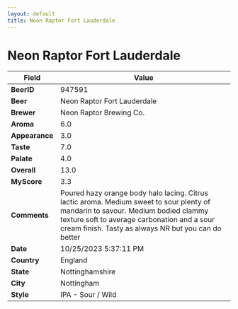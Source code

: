 ```yaml
---
layout: default
title: Neon Raptor Fort Lauderdale
---
```


# Neon Raptor Fort Lauderdale

| Field         | Value     |
|---------------|-----------|
| **BeerID** | 947591 |
| **Beer** | Neon Raptor Fort Lauderdale |
| **Brewer** | Neon Raptor Brewing Co. |
| **Aroma** | 6.0 |
| **Appearance** | 3.0 |
| **Taste** | 7.0 |
| **Palate** | 4.0 |
| **Overall** | 13.0 |
| **MyScore** | 3.3 |
| **Comments** | Poured hazy orange body halo lacing. Citrus lactic aroma. Medium sweet to sour plenty of mandarin to savour. Medium bodied clammy texture soft to average carbonation and a sour cream finish. Tasty as always NR but you can do better  |
| **Date** | 10/25/2023 5:37:11 PM |
| **Country** | England |
| **State** | Nottinghamshire |
| **City** | Nottingham |
| **Style** | IPA - Sour / Wild |
